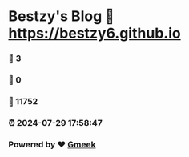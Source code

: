 # Bestzy's Blog :link: https://bestzy6.github.io 
### :page_facing_up: [3](https://bestzy6.github.io/tag.html) 
### :speech_balloon: 0 
### :hibiscus: 11752 
### :alarm_clock: 2024-07-29 17:58:47 
### Powered by :heart: [Gmeek](https://github.com/Meekdai/Gmeek)
